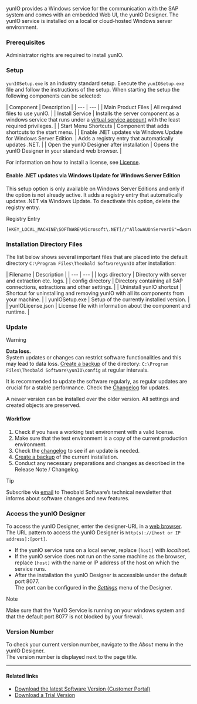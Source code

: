 yunIO provides a Windows service for the communication with the SAP system and comes with an embedded Web UI, the yunIO Designer. The yunIO service is installed on a local or cloud-hosted Windows server environment.

### Prerequisites

Administrator rights are required to install yunIO.

### Setup

`yunIOSetup.exe` is an industry standard setup. Execute the `yunIOSetup.exe` file and follow the instructions of the setup. When starting the setup the following components can be selected:

| Component | Description | | --- | --- | | Main Product Files | All required files to use yunIO. | | Install Service | Installs the server component as a windows service that runs under a [virtual service account](https://learn.microsoft.com/en-us/windows-server/identity/ad-ds/manage/understand-service-accounts#virtual-accounts) with the least required privileges. | | Start Menu Shortcuts | Component that adds shortcuts to the start menu. | | Enable .NET updates via Windows Update for Windows Server Edition. | Adds a registry entry that automatically updates .NET. | | Open the yunIO Designer after installation | Opens the yunIO Designer in your standard web browser. |

For information on how to install a license, see [License](../license/).

#### Enable .NET updates via Windows Update for Windows Server Edition

This setup option is only available on Windows Server Editions and only if the option is not already active. It adds a registry entry that automatically updates .NET via Windows Update. To deactivate this option, delete the registry entry.

Registry Entry

```text
[HKEY_LOCAL_MACHINE\SOFTWARE\Microsoft\.NET]//"AllowAUOnServerOS"=dword:00000001

```

### Installation Directory Files

The list below shows several important files that are placed into the default directory `C:\Program Files\Theobald Software\yunIO` after installation:

| Filename | Description | | --- | --- | | logs directory | Directory with server and extraction etc. logs. | | config directory | Directory containing all SAP connections, extractions and other settings. | | Uninstall yunIO shortcut | Shortcut for uninstalling and removing yunIO with all its components from your machine. | | yunIOSetup.exe | Setup of the currently installed version. | | yunIOLicense.json | License file with information about the component and runtime. |

### Update

Warning

**Data loss.**\
System updates or changes can restrict software functionalities and this may lead to data loss. [Create a backup](../backup-and-migration/) of the directory: `C:\Program Files\Theobald Software\yunIO\config` at regular intervals.

It is recommended to update the software regularly, as regular updates are crucial for a stable performance. Check the [Changelog](../../../changelog/) for updates.

A newer version can be installed over the older version. All settings and created objects are preserved.

#### Workflow

1. Check if you have a working test environment with a valid license.
1. Make sure that the test environment is a copy of the current production environment.
1. Check the [changelog](../../../changelog/) to see if an update is needed.
1. [Create a backup](../backup-and-migration/) of the current installation.
1. Conduct any necessary preparations and changes as described in the Release Note / Changelog.

Tip

Subscribe via [email](mailto:info@theobald-software.com) to Theobald Software’s technical newsletter that informs about software changes and new features.

### Access the yunIO Designer

To access the yunIO Designer, enter the designer-URL in a [web browser](../requirements/#supported-web-browsers).\
The URL pattern to access the yunIO Designer is `http(s)://[host or IP address]:[port]`.

- If the yunIO service runs on a local server, replace `[host]` with *localhost*.
- If the yunIO service does not run on the same machine as the browser, replace `[host]` with the name or IP address of the host on which the service runs.
- After the installation the yunIO Designer is accessible under the default port 8077.\
  The port can be configured in the [*Settings*](../../server-settings/) menu of the Designer.

Note

Make sure that the YunIO Service is running on your windows system and that the default port 8077 is not blocked by your firewall.

### Version Number

To check your current version number, navigate to the *About* menu in the yunIO Designer.\
The version number is displayed next to the page title.

______________________________________________________________________

#### Related links

- [Download the latest Software Version (Customer Portal)](https://my.theobald-software.com/)
- [Download a Trial Version](https://theobald-software.com/en/download-trial/)
